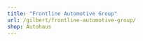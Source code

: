 ```yaml
---
title: "Frontline Automotive Group"
url: /gilbert/frontline-automotive-group/
shop: Autohaus
---
```

